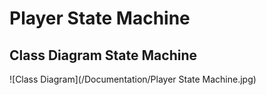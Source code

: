 # Player State Machine
## Class Diagram State Machine
![Class Diagram](/Documentation/Player State Machine.jpg)
